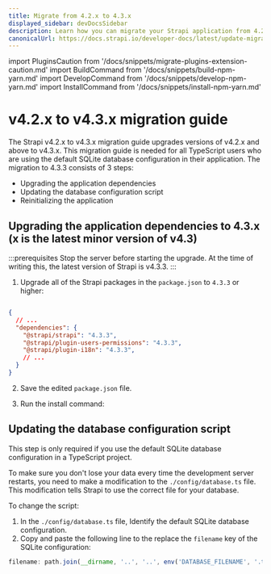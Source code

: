 ```yaml
---
title: Migrate from 4.2.x to 4.3.x
displayed_sidebar: devDocsSidebar
description: Learn how you can migrate your Strapi application from 4.2.x to 4.3.x.
canonicalUrl: https://docs.strapi.io/developer-docs/latest/update-migration-guides/migration-guides/v4/migration-guide-4.2.x+-to-4.3.x.html
---
```


import PluginsCaution from '/docs/snippets/migrate-plugins-extension-caution.md'
import BuildCommand from '/docs/snippets/build-npm-yarn.md'
import DevelopCommand from '/docs/snippets/develop-npm-yarn.md'
import InstallCommand from '/docs/snippets/install-npm-yarn.md'

# v4.2.x to v4.3.x migration guide

The Strapi v4.2.x to v4.3.x migration guide upgrades versions of v4.2.x and above to v4.3.x. This migration guide is needed for all TypeScript users who are using the default SQLite database configuration in their application. The migration to 4.3.3 consists of 3 steps:

- Upgrading the application dependencies
- Updating the database configuration script
- Reinitializing the application
<PluginsCaution components={props.components} />

## Upgrading the application dependencies to 4.3.x (x is the latest minor version of v4.3)

:::prerequisites
Stop the server before starting the upgrade. At the time of writing this, the latest version of Strapi is v4.3.3.
:::

1. Upgrade all of the Strapi packages in the `package.json` to `4.3.3` or higher:

```json title="path: ./package.json"

{
  // ...
  "dependencies": {
    "@strapi/strapi": "4.3.3",
    "@strapi/plugin-users-permissions": "4.3.3",
    "@strapi/plugin-i18n": "4.3.3",
    // ...
  }
}

```

2. Save the edited `package.json` file.

3. Run the install command:
<InstallCommand components={props.components} />

## Updating the database configuration script

This step is only required if you use the default SQLite database configuration in a TypeScript project.

To make sure you don't lose your data every time the development server restarts, you need to make a modification to the `./config/database.ts` file. This modification tells Strapi to use the correct file for your database.

To change the script:

1. In the `./config/database.ts` file, Identify the default SQLite database configuration.
2. Copy and paste the following line to the replace the `filename` key of the SQLite configuration:

```ts title="path: ./config/database.ts"
filename: path.join(__dirname, '..', '..', env('DATABASE_FILENAME', '.tmp/data.db')),
```

<BuildCommand components={props.components} />
<DevelopCommand components={props.components} />
